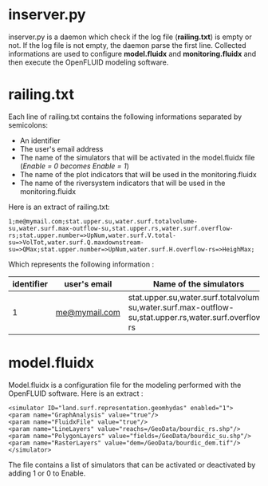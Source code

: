 inserver.py
===============

inserver.py is a daemon which check if the log file (**railing.txt**) is empty or not.
If the log file is not empty, the daemon parse the first line. 
Collected informations are used to configure **model.fluidx** and **monitoring.fluidx** and then execute the OpenFLUID modeling software.

railing.txt
===============

Each line of railing.txt contains the following informations separated by semicolons:
- An identifier
- The user's email address
- The name of the simulators that will be activated in the model.fluidx file (*Enable = 0 becomes Enable = 1*)
- The name of the plot indicators that will be used in the monitoring.fluidx
- The name of the riversystem indicators that will be used in the monitoring.fluidx

Here is an extract of railing.txt:
```
1;me@mymail.com;stat.upper.su,water.surf.totalvolume-su,water.surf.max-outflow-su,stat.upper.rs,water.surf.overflow-rs;stat.upper.number=>UpNum,water.surf.V.total-su=>VolTot,water.surf.Q.maxdownstream-su=>QMax;stat.upper.number=>UpNum,water.surf.H.overflow-rs=>HeighMax;
```

Which represents the following information : 

| identifier | user's email  | Name of the simulators                                                                                 | plot indicators                                                                             | riversystem indicators                                      |
|------------|---------------|--------------------------------------------------------------------------------------------------------|---------------------------------------------------------------------------------------------|-------------------------------------------------------------|
| 1          | me@mymail.com | stat.upper.su,water.surf.totalvolume-su,water.surf.max-outflow-su,stat.upper.rs,water.surf.overflow-rs | ;stat.upper.number=>UpNum,water.surf.V.total-su=>VolTot,water.surf.Q.maxdownstream-su=>QMax | stat.upper.number=>UpNum,water.surf.H.overflow-rs=>HeighMax |

model.fluidx
===============

Model.fluidx is a configuration file for the modeling performed with the OpenFLUID software.
Here is an extract : 
```
<simulator ID="land.surf.representation.geomhydas" enabled="1">
<param name="GraphAnalysis" value="true"/>
<param name="FluidxFile" value="true"/>
<param name="LineLayers" value="reachs=/GeoData/bourdic_rs.shp"/>
<param name="PolygonLayers" value="fields=/GeoData/bourdic_su.shp"/>
<param name="RasterLayers" value="dem=/GeoData/bourdic_dem.tif"/>
</simulator>
```
The file contains a list of simulators that can be activated or deactivated by adding 1 or 0 to Enable.

